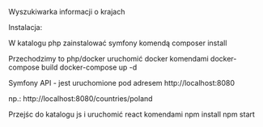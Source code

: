 Wyszukiwarka informacji o krajach

Instalacja:

W katalogu php zainstalować symfony komendą
composer install

Przechodzimy to php/docker uruchomić docker komendami
docker-compose build
docker-compose up -d

Symfony API - jest uruchomione pod adresem http://localhost:8080

np.:
http://localhost:8080/countries/poland

Przejśc do katalogu js i uruchomić react komendami
npm install
npm start
